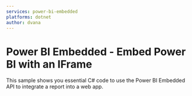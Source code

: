 ```yaml
---
services: power-bi-embedded
platforms: dotnet
author: dvana
---
```

# Power BI Embedded - Embed Power BI with an IFrame

This sample shows you essential C# code to use the Power BI Embedded API to integrate a report into a web app.
